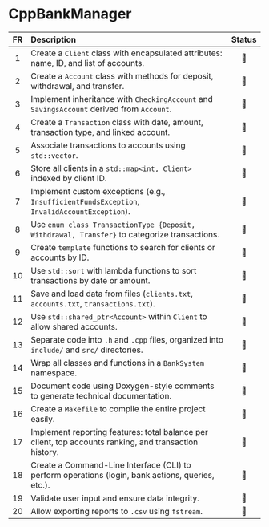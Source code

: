 # CppBankManager

| **FR** | **Description**                                                                                        | **Status** |
| :----: | :----------------------------------------------------------------------------------------------------- | :--------: |
|    1   | Create a `Client` class with encapsulated attributes: name, ID, and list of accounts.                  |     🔲     |
|    2   | Create a `Account` class with methods for deposit, withdrawal, and transfer.                           |     🔲     |
|    3   | Implement inheritance with `CheckingAccount` and `SavingsAccount` derived from `Account`.              |     🔲     |
|    4   | Create a `Transaction` class with date, amount, transaction type, and linked account.                  |     🔲     |
|    5   | Associate transactions to accounts using `std::vector`.                                                |     🔲     |
|    6   | Store all clients in a `std::map<int, Client>` indexed by client ID.                                   |     🔲     |
|    7   | Implement custom exceptions (e.g., `InsufficientFundsException`, `InvalidAccountException`).           |     🔲     |
|    8   | Use `enum class TransactionType {Deposit, Withdrawal, Transfer}` to categorize transactions.           |     🔲     |
|    9   | Create `template` functions to search for clients or accounts by ID.                                   |     🔲     |
|   10   | Use `std::sort` with lambda functions to sort transactions by date or amount.                          |     🔲     |
|   11   | Save and load data from files (`clients.txt`, `accounts.txt`, `transactions.txt`).                     |     🔲     |
|   12   | Use `std::shared_ptr<Account>` within `Client` to allow shared accounts.                               |     🔲     |
|   13   | Separate code into `.h` and `.cpp` files, organized into `include/` and `src/` directories.            |     🔲     |
|   14   | Wrap all classes and functions in a `BankSystem` namespace.                                            |     🔲     |
|   15   | Document code using Doxygen-style comments to generate technical documentation.                        |     🔲     |
|   16   | Create a `Makefile` to compile the entire project easily.                                              |     🔲     |
|   17   | Implement reporting features: total balance per client, top accounts ranking, and transaction history. |     🔲     |
|   18   | Create a Command-Line Interface (CLI) to perform operations (login, bank actions, queries, etc.).      |     🔲     |
|   19   | Validate user input and ensure data integrity.                                                         |     🔲     |
|   20   | Allow exporting reports to `.csv` using `fstream`.                                                     |     🔲     |
